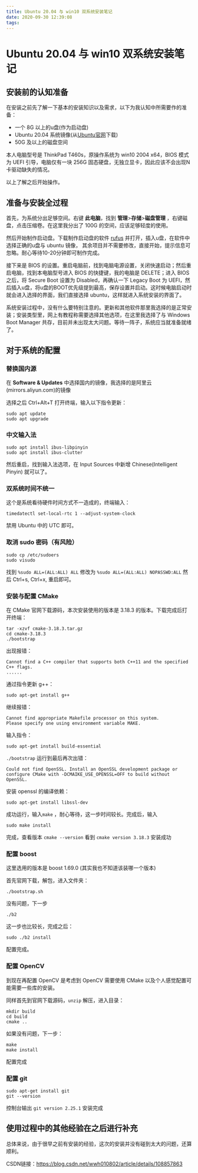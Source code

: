 ```yaml
---
title: Ubuntu 20.04 与 win10 双系统安装笔记
date: 2020-09-30 12:39:08
tags:
---
```


# Ubuntu 20.04 与 win10 双系统安装笔记

## 安装前的认知准备

在安装之前先了解一下基本的安装知识以及需求，以下为我认知中所需要作的准备：

- 一个 8G 以上的u盘(作为启动盘)
- Ubuntu 20.04 系统镜像(从[Ubuntu官网](https://ubuntu.com/download/desktop)下载)
- 50G 及以上的磁盘空间

本人电脑型号是 ThinkPad T460s，原操作系统为 win10 2004 x64，BIOS 模式为 UEFI 引导，电脑仅有一块 256G 固态硬盘，无独立显卡，因此应该不会出现N卡驱动缺失的情况。

以上了解之后开始操作。

## 准备与安装全过程

首先，为系统分出足够空间。右键 **此电脑**，找到 **管理**>**存储**>**磁盘管理** ，右键磁盘，点击压缩卷。在这里我分出了 100G 的空间，应该足够轻度的使用。

然后开始制作启动盘。下载制作启动盘的软件 [rufus](http://rufus.ie/) 并打开，插入u盘，在软件中选择正确的u盘与 ubuntu 镜像， 其余项目并不需要修改，直接开始，提示信息可忽略。耐心等待10-20分钟即可制作完成。

接下来是 BIOS 的设置。重启电脑前，找到电脑电源设置，关闭快速启动；然后重启电脑，找到本电脑型号进入 BIOS 的快捷键，我的电脑是 DELETE；进入 BIOS 之后，将 Secure Boot 设置为 Disabled，再确认一下 Legacy Boot 为 UEFI，然后插入u盘，将u盘的BOOT优先级提到最高，保存设置并启动。这时候电脑启动时就会进入选择的界面，我们直接选择 ubuntu，这样就进入系统安装的界面了。

系统安装过程中，没有什么要特别注意的。更新和其他软件那里我选择的是正常安装；安装类型里，网上有教程称需要选择其他选项，在这里我选择了与 Windows Boot Manager 共存，目前并未出现太大问题。等待一阵子，系统应当就准备就绪了。

## 对于系统的配置

### 替换国内源

在 **Software & Updates** 中选择国内的镜像，我选择的是阿里云(mirrors.aliyun.com)的镜像

选择之后 Ctrl+Alt+T 打开终端，输入以下指令更新：

```shell
sudo apt update
sudo apt upgrade
```

### 中文输入法

```shell
sudo apt install ibus-libpinyin
sudo apt install ibus-clutter
```

然后重启，找到输入法选项，在 Input Sources 中新增 Chinese(Intelligent Pinyin) 就可以了。

### 双系统时间不统一

这个是系统看待硬件时间方式不一造成的，终端输入：

```shell
timedatectl set-local-rtc 1 --adjust-system-clock
```

禁用 Ubuntu 中的 UTC 即可。

### 取消 sudo 密码（有风险）

```shell
sudo cp /etc/sudoers
sudo visudo
```

找到 `%sudo ALL=(ALL:ALL) ALL` 修改为 `%sudo ALL=(ALL:ALL) NOPASSWD:ALL` 然后 Ctrl+s, Ctrl+x, 重启即可。

### 安装与配置 CMake

在 CMake 官网下载源码，本次安装使用的版本是 3.18.3 的版本。下载完成后打开终端：

```shell
tar -xzvf cmake-3.18.3.tar.gz
cd cmake-3.18.3 
./bootstrap
```

出现报错：

```shell
Cannot find a C++ compiler that supports both C++11 and the specified C++ flags.
......
```

通过指令更新 g++：

```shell
sudo apt-get install g++
```

继续报错：

```shell
Cannot find appropriate Makefile processor on this system.
Please specify one using environment variable MAKE.
```

 输入指令：

```shell
sudo apt-get install build-essential
```

`./bootstrap` 运行到最后再次出错：

```shell
Could not find OpenSSL. Install an OpenSSL development package or configure CMake with -DCMAIKE_USE_OPENSSL=OFF to build without OpenSSL.
```

安装 openssl 的编译依赖：

```shell
sudo apt-get install libssl-dev
```

成功运行，输入`make` ，耐心等待，这一步时间较长。完成后，输入

```shell
sudo make install
```

完成，查看版本 `cmake --version` 看到 `cmake version 3.18.3` 安装成功

### 配置 boost

这里选用的版本是 boost 1.69.0 (其实我也不知道该装哪一个版本)

首先官网下载，解包，进入文件夹：

```Shell
./bootstrap.sh
```

没有问题，下一步

```shell
./b2
```

这一步也比较长，完成之后：

```
sudo ./b2 install
```

配置完成。

### 配置 OpenCV

到现在再配置 OpenCV 是考虑到 OpenCV 需要使用 CMake 以及个人感觉配置可能需要一些库的安装。

同样首先到官网下载源码，`unzip` 解压，进入目录：

```shell
mkdir build
cd build
cmake ..
```

如果没有问题，下一步：

```shell
make
make install
```

配置完成

### 配置 git

```shell
sudo apt-get install git
git --version
```

控制台输出 `git version 2.25.1` 安装完成

## 使用过程中的其他经验在之后进行补充

总体来说，由于很早之前有安装的经验，这次的安装并没有碰到太大的问题，还算顺利。

CSDN链接：https://blog.csdn.net/wwh010802/article/details/108857863


